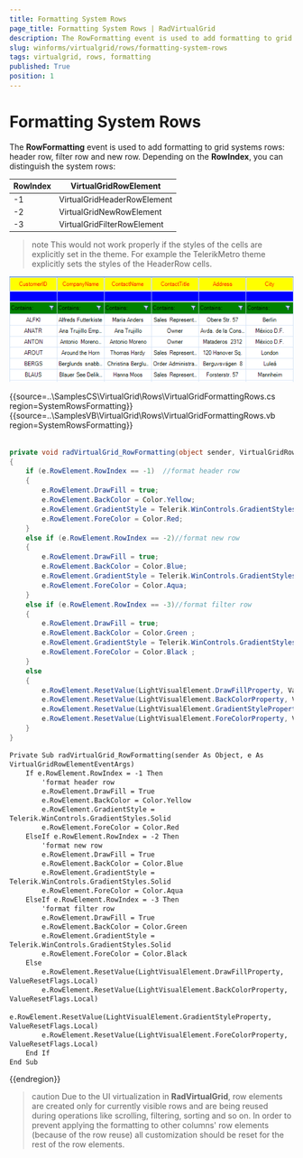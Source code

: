 ```yaml
---
title: Formatting System Rows
page_title: Formatting System Rows | RadVirtualGrid
description: The RowFormatting event is used to add formatting to grid systems rows: header row, filter row and new row.
slug: winforms/virtualgrid/rows/formatting-system-rows
tags: virtualgrid, rows, formatting
published: True
position: 1
---
```


# Formatting System Rows

The __RowFormatting__ event is used to add formatting to grid systems rows: header row, filter row and new row. Depending on the __RowIndex__, you can distinguish the system rows:

|RowIndex|VirtualGridRowElement|
|----|----|
|-1|VirtualGridHeaderRowElement|
|-2|VirtualGridNewRowElement|
|-3|VirtualGridFilterRowElement|

>note This would not work properly if the styles of the cells are explicitly set in the theme. For example the TelerikMetro theme explicitly sets the styles of the HeaderRow cells. 


![virtualgrid-rows-formatting-system-rows001](images/virtualgrid-rows-formatting-system-rows001.png)

{{source=..\SamplesCS\VirtualGrid\Rows\VirtualGridFormattingRows.cs region=SystemRowsFormatting}} 
{{source=..\SamplesVB\VirtualGrid\Rows\VirtualGridFormattingRows.vb region=SystemRowsFormatting}} 

````C#
        
private void radVirtualGrid_RowFormatting(object sender, VirtualGridRowElementEventArgs e)
{
    if (e.RowElement.RowIndex == -1)  //format header row
    {
        e.RowElement.DrawFill = true;
        e.RowElement.BackColor = Color.Yellow;
        e.RowElement.GradientStyle = Telerik.WinControls.GradientStyles.Solid;
        e.RowElement.ForeColor = Color.Red;
    }
    else if (e.RowElement.RowIndex == -2)//format new row
    {
        e.RowElement.DrawFill = true;
        e.RowElement.BackColor = Color.Blue;
        e.RowElement.GradientStyle = Telerik.WinControls.GradientStyles.Solid;
        e.RowElement.ForeColor = Color.Aqua;
    }
    else if (e.RowElement.RowIndex == -3)//format filter row
    {
        e.RowElement.DrawFill = true;
        e.RowElement.BackColor = Color.Green ;
        e.RowElement.GradientStyle = Telerik.WinControls.GradientStyles.Solid;
        e.RowElement.ForeColor = Color.Black ;
    }
    else
    {
        e.RowElement.ResetValue(LightVisualElement.DrawFillProperty, ValueResetFlags.Local);
        e.RowElement.ResetValue(LightVisualElement.BackColorProperty, ValueResetFlags.Local);
        e.RowElement.ResetValue(LightVisualElement.GradientStyleProperty, ValueResetFlags.Local);
        e.RowElement.ResetValue(LightVisualElement.ForeColorProperty, ValueResetFlags.Local);
    }
}

````
````VB.NET
Private Sub radVirtualGrid_RowFormatting(sender As Object, e As VirtualGridRowElementEventArgs)
    If e.RowElement.RowIndex = -1 Then
        'format header row
        e.RowElement.DrawFill = True
        e.RowElement.BackColor = Color.Yellow
        e.RowElement.GradientStyle = Telerik.WinControls.GradientStyles.Solid
        e.RowElement.ForeColor = Color.Red
    ElseIf e.RowElement.RowIndex = -2 Then
        'format new row
        e.RowElement.DrawFill = True
        e.RowElement.BackColor = Color.Blue
        e.RowElement.GradientStyle = Telerik.WinControls.GradientStyles.Solid
        e.RowElement.ForeColor = Color.Aqua
    ElseIf e.RowElement.RowIndex = -3 Then
        'format filter row
        e.RowElement.DrawFill = True
        e.RowElement.BackColor = Color.Green
        e.RowElement.GradientStyle = Telerik.WinControls.GradientStyles.Solid
        e.RowElement.ForeColor = Color.Black
    Else
        e.RowElement.ResetValue(LightVisualElement.DrawFillProperty, ValueResetFlags.Local)
        e.RowElement.ResetValue(LightVisualElement.BackColorProperty, ValueResetFlags.Local)
        e.RowElement.ResetValue(LightVisualElement.GradientStyleProperty, ValueResetFlags.Local)
        e.RowElement.ResetValue(LightVisualElement.ForeColorProperty, ValueResetFlags.Local)
    End If
End Sub

````

{{endregion}} 

>caution Due to the UI virtualization in __RadVirtualGrid__, row elements are created only for currently visible rows and are being reused during operations like scrolling, filtering, sorting and so on. In order to prevent applying the formatting to other columns' row elements (because of the row reuse) all customization should be reset for the rest of the row elements.
